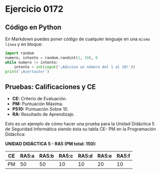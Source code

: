 # Ejercicio 0172

## Código en Python

En Markdown puedes poner código de cualquier lenguaje en una ```misma línea``` y en bloque:

```python
import random
numero, intento = random.randint(1, 10), 0
while numero != intento:
    intento = int(input('¡Adivina un número del 1 al 10!'))
print('¡Acertaste!')
```

## Pruebas: Calificaciones y CE

 * **CE:** Criterio de Evaluación.
 * **PM:** Puntuación Máxima.
 * **PS10:** Puntuación Sobre 10.
 * **RA:** Resultado de Aprendizaje.

Esto es un ejemplo de cómo hacer una prueba para la Unidad Didáctica 5 de Seguridad Informática siendo ésta su tabla CE-
PM en la Programación Didáctica:

**UNIDAD DIDÁCTICA 5 - RA5 (PM total: 150):** 

| CE | RA5:a | RA5:b | RA5:c | RA5:d | RA5:e | RA5:f |
|----|-------|-------|-------|-------|-------|-------|
| PM | 50 | 50 | 10 | 10 | 20 | 10 |
